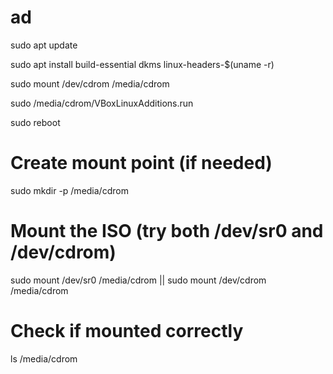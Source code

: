 # ad

sudo apt update

sudo apt install build-essential dkms linux-headers-$(uname -r)

sudo mount /dev/cdrom /media/cdrom

sudo /media/cdrom/VBoxLinuxAdditions.run

sudo reboot


# Create mount point (if needed)
sudo mkdir -p /media/cdrom

# Mount the ISO (try both /dev/sr0 and /dev/cdrom)
sudo mount /dev/sr0 /media/cdrom || sudo mount /dev/cdrom /media/cdrom

# Check if mounted correctly
ls /media/cdrom
